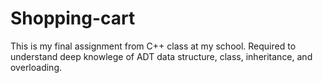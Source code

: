 # Shopping-cart
This is my final assignment from C++ class at my school.
Required to understand deep knowlege of ADT data structure, class, inheritance, and overloading. 
